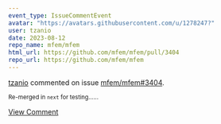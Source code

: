 ```yaml
---
event_type: IssueCommentEvent
avatar: "https://avatars.githubusercontent.com/u/1278247?"
user: tzanio
date: 2023-08-12
repo_name: mfem/mfem
html_url: https://github.com/mfem/mfem/pull/3404
repo_url: https://github.com/mfem/mfem
---
```


<a href='https://github.com/tzanio' target='_blank'>tzanio</a> commented on issue <a href='https://github.com/mfem/mfem/pull/3404' target='_blank'>mfem/mfem#3404</a>.

<small>Re-merged in `next` for testing......</small>

<a href='https://github.com/mfem/mfem/pull/3404' target='_blank'>View Comment</a>